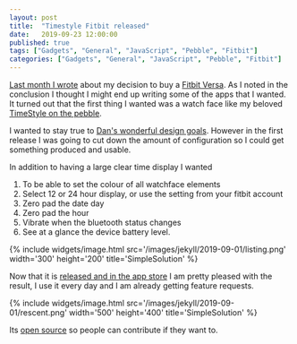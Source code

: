 ```yaml
---
layout: post
title:  "Timestyle Fitbit released"
date:   2019-09-23 12:00:00
published: true
tags: ["Gadgets", "General", "JavaScript", "Pebble", "Fitbit"]
categories: ["Gadgets", "General", "JavaScript", "Pebble", "Fitbit"]
---
```


[Last month I wrote][previous-post-url] about my decision to buy a [Fitbit Versa][versa-url]. As I noted in the conclusion I thought I might end up writing some of the apps that I wanted. It turned out that the first thing I wanted was a watch face like my beloved [TimeStyle on the pebble][timestyle-pebble-url].

I wanted to stay true to [Dan's wonderful design goals][timestyle-site-url]. However in the first release I was going to cut down the amount of configuration so I could get something produced and usable.

In addition to having a large clear time display I wanted

1. To be able to set the colour of all watchface elements
1. Select 12 or 24 hour display, or use the setting from your fitbit account
1. Zero pad the date day
1. Zero pad the hour
1. Vibrate when the bluetooth status changes
1. See at a glance the device battery level.

{% include widgets/image.html src='/images/jekyll/2019-09-01/listing.png' width='300' height='200' title='SimpleSolution' %}

Now that it is [released and in the app store][timestyle-fitbit-url] I am pretty pleased with the result, I use it every day and I am already getting feature requests.

{% include widgets/image.html src='/images/jekyll/2019-09-01/rescent.png' width='500' height='400' title='SimpleSolution' %}

Its [open source][timestyle-source-url] so people can contribute if they want to.

[versa-url]:                    https://www.fitbit.com/nz/shop/versa
[previous-post-url]:            /blog/2019/08/27/fitbit-versa
[timestyle-fitbit-url]:         https://gallery.fitbit.com/details/dfe5fccd-01e5-4979-a5ad-070673df12dd
[timestyle-pebble-url]:         https://apps.rebble.io/en_US/application/55a5c024f4510f794c000071
[timestyle-site-url]:           https://www.dantilden.com/projects/timestyle/
[timestyle-source-url]:         https://bitbucket.org/derekwilson/timestyle-fitbit/src/master/
